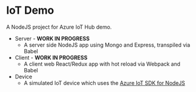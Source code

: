 # IoT Demo
A NodeJS project for Azure IoT Hub demo. 

* Server - **WORK IN PROGRESS**
  * A server side NodeJS app using Mongo and Express, transpiled via Babel
* Client - **WORK IN PROGRESS**
  * A client web React/Redux app with hot reload via Webpack and Babel
* Device
  * A simulated IoT device which uses the [Azure IoT SDK for NodeJS](https://github.com/azure/azure-iot-sdk-node) 

